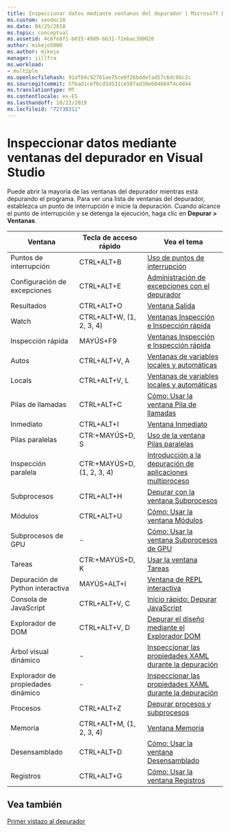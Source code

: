 ```yaml
---
title: Inspeccionar datos mediante ventanas del depurador | Microsoft Docs
ms.custom: seodec18
ms.date: 04/25/2018
ms.topic: conceptual
ms.assetid: 4c6fe8f1-b015-4989-bb31-72ebac390026
author: mikejo5000
ms.author: mikejo
manager: jillfra
ms.workload:
- multiple
ms.openlocfilehash: 91df84c92761ae75ce9f26bddefad57c6dc8bc2c
ms.sourcegitcommit: 5f6ad1cefbcd3d531ce587ad30e684684f4c4d44
ms.translationtype: MT
ms.contentlocale: es-ES
ms.lasthandoff: 10/22/2019
ms.locfileid: "72738311"
---
```

# <a name="inspect-data-using-debugger-windows-in-visual-studio"></a>Inspeccionar datos mediante ventanas del depurador en Visual Studio

Puede abrir la mayoría de las ventanas del depurador mientras está depurando el programa. Para ver una lista de ventanas del depurador, establezca un punto de interrupción e inicie la depuración. Cuando alcance el punto de interrupción y se detenga la ejecución, haga clic en **Depurar > Ventanas**.

|Ventana|Tecla de acceso rápido|Vea el tema|
|-|-|-|
|Puntos de interrupción|CTRL+ALT+B|[Uso de puntos de interrupción](../debugger/using-breakpoints.md)|
|Configuración de excepciones|CTRL+ALT+E|[Administración de excepciones con el depurador](../debugger/managing-exceptions-with-the-debugger.md)|
|Resultados|CTRL+ALT+O|[Ventana Salida](../ide/reference/output-window.md)|
|Watch|CTRL+ALT+W, (1, 2, 3, 4)|[Ventanas Inspección e Inspección rápida](../debugger/watch-and-quickwatch-windows.md)|
|Inspección rápida|MAYÚS+F9|[Ventanas Inspección e Inspección rápida](../debugger/watch-and-quickwatch-windows.md)|
|Autos|CTRL+ALT+V, A|[Ventanas de variables locales y automáticas](../debugger/autos-and-locals-windows.md)|
|Locals|CTRL+ALT+V, L|[Ventanas de variables locales y automáticas](../debugger/autos-and-locals-windows.md)|
|Pilas de llamadas|CTRL+ALT+C|[Cómo: Usar la ventana Pila de llamadas](../debugger/how-to-use-the-call-stack-window.md)|
|Inmediato|CTRL+ALT+I|[Ventana Inmediato](../ide/reference/immediate-window.md)|
|Pilas paralelas|CTR:+MAYÚS+D, S|[Uso de la ventana Pilas paralelas](../debugger/using-the-parallel-stacks-window.md)|
|Inspección paralela|CTR:+MAYÚS+D, (1, 2, 3, 4)|[Introducción a la depuración de aplicaciones multiproceso](../debugger/get-started-debugging-multithreaded-apps.md)|
|Subprocesos|CTRL+ALT+H|[Depurar con la ventana Subprocesos](../debugger/how-to-use-the-threads-window.md)|
|Módulos|CTRL+ALT+U|[Cómo: Usar la ventana Módulos](../debugger/how-to-use-the-modules-window.md)|
|Subprocesos de GPU|-|[Cómo: Usar la ventana Subprocesos de GPU](../debugger/how-to-use-the-gpu-threads-window.md)|
|Tareas|CTR:+MAYÚS+D, K|[Usar la ventana Tareas](../debugger/using-the-tasks-window.md)|
|Depuración de Python interactiva|MAYÚS+ALT+I|[Ventana de REPL interactiva](../python/python-interactive-repl-in-visual-studio.md)|
|Consola de JavaScript|CTRL+ALT+V, C|[Inicio rápido: Depurar JavaScript](../debugger/quickstart-debug-javascript-using-the-console.md)|
|Explorador de DOM|CTRL+ALT+V, D|[Depurar el diseño mediante el Explorador DOM](/visualstudio/debugger/quickstart-debug-html-and-css)|
|Árbol visual dinámico|-|[Inspeccionar las propiedades XAML durante la depuración](../xaml-tools/inspect-xaml-properties-while-debugging.md)|
|Explorador de propiedades dinámico|-|[Inspeccionar las propiedades XAML durante la depuración](../xaml-tools/inspect-xaml-properties-while-debugging.md)|
|Procesos|CTRL+ALT+Z|[Depurar procesos y subprocesos](../debugger/debug-threads-and-processes.md)|
|Memoria|CTRL+ALT+M, (1, 2, 3, 4)|[Ventana Memoria](../debugger/memory-windows.md)|
|Desensamblado|CTRL+ALT+D|[Cómo: Usar la ventana Desensamblado](../debugger/how-to-use-the-disassembly-window.md)|
|Registros|CTRL+ALT+G|[Cómo: Usar la ventana Registros](../debugger/how-to-use-the-registers-window.md)|

## <a name="see-also"></a>Vea también

[Primer vistazo al depurador](../debugger/debugger-feature-tour.md)